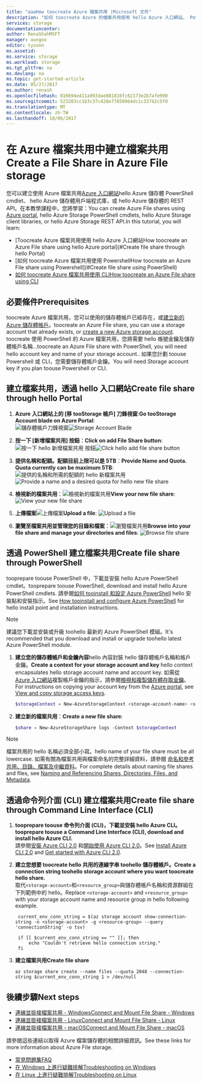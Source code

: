 ```yaml
---
title: "aaaHow toocreate Azure 檔案共用 |Microsoft 文件"
description: "如何 toocreate Azure 的檔案共用使用 hello Azure 入口網站、 PowerShell 和 hello Azure CLI Azure 檔案儲存體中。"
services: storage
documentationcenter: 
author: RenaShahMSFT
manager: aungoo
editor: tysonn
ms.assetid: 
ms.service: storage
ms.workload: storage
ms.tgt_pltfrm: na
ms.devlang: na
ms.topic: get-started-article
ms.date: 05/27/2017
ms.author: renash
ms.openlocfilehash: 816694e411a993dae881816fc62173e2b7afe990
ms.sourcegitcommit: 523283cc1b3c37c428e77850964dc1c33742c5f0
ms.translationtype: MT
ms.contentlocale: zh-TW
ms.lasthandoff: 10/06/2017
---
```

# <a name="create-a-file-share-in-azure-file-storage"></a><span data-ttu-id="61d72-103">在 Azure 檔案共用中建立檔案共用</span><span class="sxs-lookup"><span data-stu-id="61d72-103">Create a File Share in Azure File storage</span></span>
<span data-ttu-id="61d72-104">您可以建立使用 Azure 檔案共用[Azure 入口網站](https://portal.azure.com/)hello Azure 儲存體 PowerShell cmdlet、 hello Azure 儲存體用戶端程式庫，或 hello Azure 儲存體的 REST API。在本教學課程中，您將學習：</span><span class="sxs-lookup"><span data-stu-id="61d72-104">You can create Azure File shares using [Azure portal](https://portal.azure.com/), hello Azure Storage PowerShell cmdlets, hello Azure Storage client libraries, or hello Azure Storage REST API.In this tutorial, you will learn:</span></span>
* [<span data-ttu-id="61d72-105">Toocreate Azure 檔案共用使用 hello Azure 入口網站</span><span class="sxs-lookup"><span data-stu-id="61d72-105">How toocreate an Azure File share using hello Azure portal</span></span>](#Create file share through hello Portal)
* [<span data-ttu-id="61d72-106">如何 toocreate Azure 檔案共用使用 Powershell</span><span class="sxs-lookup"><span data-stu-id="61d72-106">How toocreate an Azure File share using Powershell</span></span>](#Create file share using PowerShell)
* [<span data-ttu-id="61d72-107">如何 toocreate Azure 檔案共用使用 CLI</span><span class="sxs-lookup"><span data-stu-id="61d72-107">How toocreate an Azure File share using CLI</span></span>](#create-file-share-using-command-line-interface-cli)

## <a name="prerequisites"></a><span data-ttu-id="61d72-108">必要條件</span><span class="sxs-lookup"><span data-stu-id="61d72-108">Prerequisites</span></span>
<span data-ttu-id="61d72-109">toocreate Azure 檔案共用，您可以使用的儲存體帳戶已經存在，或[建立新的 Azure 儲存體帳戶](../common/storage-create-storage-account.md?toc=%2fazure%2fstorage%2ffiles%2ftoc.json)。</span><span class="sxs-lookup"><span data-stu-id="61d72-109">toocreate an Azure File share, you can use a storage account that already exists, or [create a new Azure storage account](../common/storage-create-storage-account.md?toc=%2fazure%2fstorage%2ffiles%2ftoc.json).</span></span> <span data-ttu-id="61d72-110">toocreate 使用 PowerShell 的 Azure 檔案共用，您將需要 hello 帳號金鑰及儲存體帳戶名稱...</span><span class="sxs-lookup"><span data-stu-id="61d72-110">toocreate an Azure File share with PowerShell, you will need hello account key and name of your storage account..</span></span> <span data-ttu-id="61d72-111">如果您計劃 toouse Powershell 或 CLI，您需要儲存體帳戶金鑰。</span><span class="sxs-lookup"><span data-stu-id="61d72-111">You will need Storage account key if you plan toouse Powershell or CLI.</span></span>

## <a name="create-file-share-through-hello-portal"></a><span data-ttu-id="61d72-112">建立檔案共用，透過 hello 入口網站</span><span class="sxs-lookup"><span data-stu-id="61d72-112">Create file share through hello Portal</span></span>
1. <span data-ttu-id="61d72-113">**Azure 入口網站上的 [移 tooStorage 帳戶] 刀鋒視窗**:</span><span class="sxs-lookup"><span data-stu-id="61d72-113">**Go tooStorage Account blade on Azure Portal**:</span></span>    
    <span data-ttu-id="61d72-114">![儲存體帳戶刀鋒視窗](./media/storage-how-to-create-file-share/create-file-share-portal1.png)</span><span class="sxs-lookup"><span data-stu-id="61d72-114">![Storage Account Blade](./media/storage-how-to-create-file-share/create-file-share-portal1.png)</span></span>

2. <span data-ttu-id="61d72-115">**按一下 [新增檔案共用] 按鈕**：</span><span class="sxs-lookup"><span data-stu-id="61d72-115">**Click on add File Share button**:</span></span>    
    <span data-ttu-id="61d72-116">![按一下 hello 新增檔案共用 按鈕](./media/storage-how-to-create-file-share/create-file-share-portal2.png)</span><span class="sxs-lookup"><span data-stu-id="61d72-116">![Click hello add file share button](./media/storage-how-to-create-file-share/create-file-share-portal2.png)</span></span>

3. <span data-ttu-id="61d72-117">**提供名稱和配額。配額目前上限可以是 5TB**：</span><span class="sxs-lookup"><span data-stu-id="61d72-117">**Provide Name and Quota. Quota currently can be maximum 5TB**:</span></span>    
    <span data-ttu-id="61d72-118">![提供的名稱和所需的配額的 hello 新檔案共用](./media/storage-how-to-create-file-share/create-file-share-portal3.png)</span><span class="sxs-lookup"><span data-stu-id="61d72-118">![Provide a name and a desired quota for hello new file share](./media/storage-how-to-create-file-share/create-file-share-portal3.png)</span></span>

4. <span data-ttu-id="61d72-119">**檢視新的檔案共用**：![檢視新的檔案共用](./media/storage-how-to-create-file-share/create-file-share-portal4.png)</span><span class="sxs-lookup"><span data-stu-id="61d72-119">**View your new file share**:  ![View your new file share](./media/storage-how-to-create-file-share/create-file-share-portal4.png)</span></span>

5. <span data-ttu-id="61d72-120">**上傳檔案**![上傳檔案](./media/storage-how-to-create-file-share/create-file-share-portal5.png)</span><span class="sxs-lookup"><span data-stu-id="61d72-120">**Upload a file**:  ![Upload a file](./media/storage-how-to-create-file-share/create-file-share-portal5.png)</span></span>

6. <span data-ttu-id="61d72-121">**瀏覽至檔案共用並管理您的目錄和檔案**：![瀏覽檔案共用](./media/storage-how-to-create-file-share/create-file-share-portal6.png)</span><span class="sxs-lookup"><span data-stu-id="61d72-121">**Browse into your file share and manage your directories and files**:  ![Browse file share](./media/storage-how-to-create-file-share/create-file-share-portal6.png)</span></span>


## <a name="create-file-share-through-powershell"></a><span data-ttu-id="61d72-122">透過 PowerShell 建立檔案共用</span><span class="sxs-lookup"><span data-stu-id="61d72-122">Create file share through PowerShell</span></span>
<span data-ttu-id="61d72-123">tooprepare toouse PowerShell 中，下載並安裝 hello Azure PowerShell cmdlet。</span><span class="sxs-lookup"><span data-stu-id="61d72-123">tooprepare toouse PowerShell, download and install hello Azure PowerShell cmdlets.</span></span> <span data-ttu-id="61d72-124">請參閱[如何 tooinstall 和設定 Azure PowerShell](https://azure.microsoft.com/documentation/articles/powershell-install-configure/) hello 安裝點和安裝指示。</span><span class="sxs-lookup"><span data-stu-id="61d72-124">See [How tooinstall and configure Azure PowerShell](https://azure.microsoft.com/documentation/articles/powershell-install-configure/) for hello install point and installation instructions.</span></span>

> [!Note]  
> <span data-ttu-id="61d72-125">建議您下載並安裝或升級 toohello 最新的 Azure PowerShell 模組。</span><span class="sxs-lookup"><span data-stu-id="61d72-125">It's recommended that you download and install or upgrade toohello latest Azure PowerShell module.</span></span>

1. <span data-ttu-id="61d72-126">**建立您的儲存體帳戶和金鑰內容**hello 內容封裝 hello 儲存體帳戶名稱和帳戶金鑰。</span><span class="sxs-lookup"><span data-stu-id="61d72-126">**Create a context for your storage account and key** hello context encapsulates hello storage account name and account key.</span></span> <span data-ttu-id="61d72-127">如需從 [Azure 入口網站](https://portal.azure.com/)複製帳戶金鑰的指示，請參閱[檢視和複製儲存體存取金鑰](../common/storage-create-storage-account.md?toc=%2fazure%2fstorage%2ffiles%2ftoc.json#view-and-copy-storage-access-keys)。</span><span class="sxs-lookup"><span data-stu-id="61d72-127">For instructions on copying your account key from the [Azure portal](https://portal.azure.com/), see [View and copy storage access keys](../common/storage-create-storage-account.md?toc=%2fazure%2fstorage%2ffiles%2ftoc.json#view-and-copy-storage-access-keys).</span></span>

    ```powershell
    $storageContext = New-AzureStorageContext <storage-account-name> <storage-account-key>
    ```
    
2. <span data-ttu-id="61d72-128">**建立新的檔案共用**：</span><span class="sxs-lookup"><span data-stu-id="61d72-128">**Create a new file share**:</span></span>    
    
    ```powershell
    $share = New-AzureStorageShare logs -Context $storageContext
    ```

> [!Note]  
> <span data-ttu-id="61d72-129">檔案共用的 hello 名稱必須全部小寫。</span><span class="sxs-lookup"><span data-stu-id="61d72-129">hello name of your file share must be all lowercase.</span></span> <span data-ttu-id="61d72-130">如需有關為檔案共用與檔案命名的完整詳細資料，請參閱 [命名和參考共用、目錄、檔案及中繼資料](https://msdn.microsoft.com/library/azure/dn167011.aspx)。</span><span class="sxs-lookup"><span data-stu-id="61d72-130">For complete details about naming file shares and files, see [Naming and Referencing Shares, Directories, Files, and Metadata](https://msdn.microsoft.com/library/azure/dn167011.aspx).</span></span>

## <a name="create-file-share-through-command-line-interface-cli"></a><span data-ttu-id="61d72-131">透過命令列介面 (CLI) 建立檔案共用</span><span class="sxs-lookup"><span data-stu-id="61d72-131">Create file share through Command Line Interface (CLI)</span></span>
1. <span data-ttu-id="61d72-132">**tooprepare toouse 命令列介面 (CLI)，下載並安裝 hello Azure CLI。**</span><span class="sxs-lookup"><span data-stu-id="61d72-132">**tooprepare toouse a Command Line Interface (CLI), download and install hello Azure CLI.**</span></span>  
    <span data-ttu-id="61d72-133">請參閱[安裝 Azure CLI 2.0](/cli/azure/install-az-cli2.md) 和[開始使用 Azure CLI 2.0](/cli/azure/get-started-with-azure-cli.md)。</span><span class="sxs-lookup"><span data-stu-id="61d72-133">See [Install Azure CLI 2.0](/cli/azure/install-az-cli2.md) and [Get started with Azure CLI 2.0](/cli/azure/get-started-with-azure-cli.md).</span></span>

2. <span data-ttu-id="61d72-134">**建立您想要 toocreate hello 共用的連線字串 toohello 儲存體帳戶。**</span><span class="sxs-lookup"><span data-stu-id="61d72-134">**Create a connection string toohello storage account where you want toocreate hello share.**</span></span>  
    <span data-ttu-id="61d72-135">取代```<storage-account>```和```<resource_group>```與儲存體帳戶名稱和資源群組在下列範例中的 hello。</span><span class="sxs-lookup"><span data-stu-id="61d72-135">Replace ```<storage-account>``` and ```<resource_group>``` with your storage account name and resource group in hello following example.</span></span>

   ```azurecli
    current_env_conn_string = $(az storage account show-connection-string -n <storage-account> -g <resource-group> --query 'connectionString' -o tsv)

    if [[ $current_env_conn_string == "" ]]; then  
        echo "Couldn't retrieve hello connection string."
    fi
    ```

3. <span data-ttu-id="61d72-136">**建立檔案共用**</span><span class="sxs-lookup"><span data-stu-id="61d72-136">**Create file share**</span></span>
    ```azurecli
    az storage share create --name files --quota 2048 --connection-string $current_env_conn_string 1 > /dev/null
    ```

## <a name="next-steps"></a><span data-ttu-id="61d72-137">後續步驟</span><span class="sxs-lookup"><span data-stu-id="61d72-137">Next steps</span></span>
* [<span data-ttu-id="61d72-138">連線並掛接檔案共用 - Windows</span><span class="sxs-lookup"><span data-stu-id="61d72-138">Connect and Mount File Share - Windows</span></span>](storage-how-to-use-files-windows.md)
* [<span data-ttu-id="61d72-139">連線並掛接檔案共用 - Linux</span><span class="sxs-lookup"><span data-stu-id="61d72-139">Connect and Mount File Share - Linux</span></span>](../storage-how-to-use-files-linux.md)
* [<span data-ttu-id="61d72-140">連線並掛接檔案共用 - macOS</span><span class="sxs-lookup"><span data-stu-id="61d72-140">Connect and Mount File Share - macOS</span></span>](storage-how-to-use-files-mac.md)

<span data-ttu-id="61d72-141">請參閱這些連結以取得 Azure 檔案儲存體的相關詳細資訊。</span><span class="sxs-lookup"><span data-stu-id="61d72-141">See these links for more information about Azure File storage.</span></span>

* [<span data-ttu-id="61d72-142">常見問題集</span><span class="sxs-lookup"><span data-stu-id="61d72-142">FAQ</span></span>](../storage-files-faq.md)
* [<span data-ttu-id="61d72-143">在 Windows 上進行疑難排解</span><span class="sxs-lookup"><span data-stu-id="61d72-143">Troubleshooting on Windows</span></span>](storage-troubleshoot-windows-file-connection-problems.md)      
* [<span data-ttu-id="61d72-144">在 Linux 上進行疑難排解</span><span class="sxs-lookup"><span data-stu-id="61d72-144">Troubleshooting on Linux</span></span>](storage-troubleshoot-linux-file-connection-problems.md)   